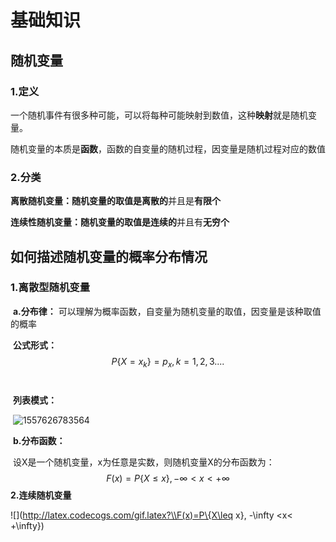 <script type="text/javascript" src="http://cdn.mathjax.org/mathjax/latest/MathJax.js?config=default"></script>
# 基础知识

## 随机变量

### 1.定义

​	一个随机事件有很多种可能，可以将每种可能映射到数值，这种**映射**就是随机变量。

随机变量的本质是**函数**，函数的自变量的随机过程，因变量是随机过程对应的数值

### 2.分类

​	**离散随机变量：**随机变量的取值是**离散的**并且是**有限个**

​	**连续性随机变量：**随机变量的取值是**连续的**并且有**无穷个**

## 如何描述随机变量的概率分布情况

### 1.离散型随机变量

​	**a.分布律：** 可以理解为概率函数，自变量为随机变量的取值，因变量是该种取值的概率

​		**公式形式：**
$$
P \{X = x_k\} = p_x , k=1,2,3....
$$
​	

​		**列表模式：**

​								![1557626783564](C:\Users\Black\AppData\Roaming\Typora\typora-user-images\1557626783564.png)

​	**b.分布函数：**

​		设X是一个随机变量，x为任意是实数，则随机变量X的分布函数为：
$$
F(x)=P\{X\leq x\},   -\infty <x< +\infty
$$
**2.连续随机变量**

![](http://latex.codecogs.com/gif.latex?\\F(x)=P\{X\leq x\},   -\infty <x< +\infty})
